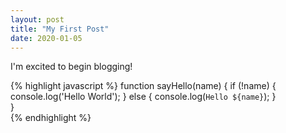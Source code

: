 ```yaml
---
layout: post
title: "My First Post"
date: 2020-01-05
---
```


I'm excited to begin blogging!

{% highlight javascript %}
function sayHello(name) {
  if (!name) {
    console.log('Hello World');
  } else {
    console.log(`Hello ${name}`);
  }  
}  
{% endhighlight %}
